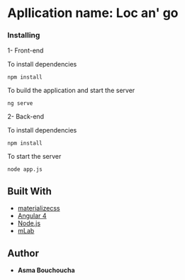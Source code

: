 # Apllication name: Loc an' go 



### Installing

1- Front-end

To install dependencies

```
npm install
```

To build the application and start the server 

```
ng serve 
```

2- Back-end

To install dependencies
```
npm install
```

To start the server

```
node app.js
```



## Built With

* [materializecss](http://materializecss.com/) 
* [Angular 4 ](https://angular.io/) 
* [Node.js](https://nodejs.org/en/) 
* [mLab](https://mlab.com/)



## Author

* **Asma Bouchoucha** 

